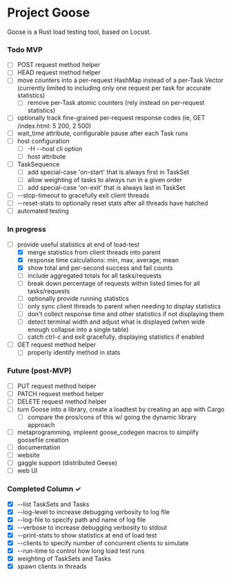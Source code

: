 # Project Goose

Goose is a Rust load testing tool, based on Locust.

### Todo MVP

- [ ] POST request method helper  
- [ ] HEAD request method helper  
- [ ] move counters into a per-request HashMap instead of a per-Task Vector (currently limited to including only one request per task for accurate statistics)  
  - [ ] remove per-Task atomic counters (rely instead on per-request statistics)  
- [ ] optionally track fine-grained per-request response codes (ie, GET /index.html: 5 200, 2 500)  
- [ ] wait_time attribute, configurable pause after each Task runs  
- [ ] host configuration  
  - [ ] -H --host cli option  
  - [ ] host attribute  
- [ ] TaskSequence  
  - [ ] add special-case 'on-start' that is always first in TaskSet  
  - [ ] allow weighting of tasks to always run in a given order  
  - [ ] add special-case 'on-exit' that is always last in TaskSet  
- [ ] --stop-timeout to gracefully exit client threads  
- [ ] --reset-stats to optionally reset stats after all threads have hatched  
- [ ] automated testing  

### In progress

- [ ] provide useful statistics at end of load-test  
  - [x] merge statistics from client threads into parent  
  - [x] response time calculations: min, max, average, mean  
  - [x] show total and per-second success and fail counts  
  - [ ] include aggregated totals for all tasks/requests  
  - [ ] break down percentage of requests within listed times for all tasks/requests  
  - [ ] optionally provide running statistics  
  - [ ] only sync client threads to parent when needing to display statistics  
  - [ ] don't collect response time and other statistics if not displaying them  
  - [ ] detect terminal width and adjust what is displayed (when wide enough collapse into a single table)  
  - [ ] catch ctrl-c and exit gracefully, displaying statistics if enabled  
- [ ] GET request method helper  
  - [ ] properly identify method in stats  

### Future (post-MVP)

- [ ] PUT request method helper  
- [ ] PATCH request method helper  
- [ ] DELETE request method helper  
- [ ] turn Goose into a library, create a loadtest by creating an app with Cargo  
  - [ ] compare the pros/cons of this w/ going the dynamic library approach  
- [ ] metaprogramming, impleent goose_codegen macros to simplify goosefile creation  
- [ ] documentation  
- [ ] website  
- [ ] gaggle support (distributed Geese)  
- [ ] web UI  

### Completed Column ✓

- [x] --list TaskSets and Tasks  
- [x] --log-level to increase debugging verbosity to log file  
- [x] --log-file to specify path and name of log file  
- [x] --verbose to increase debugging verbosity to stdout  
- [x] --print-stats to show statistics at end of load test  
- [x] --clients to specify number of concurrent clients to simulate  
- [x] --run-time to control how long load test runs  
- [x] weighting of TaskSets and Tasks  
- [x] spawn clients in threads  
